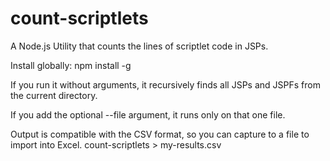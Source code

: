 # count-scriptlets
A Node.js Utility that counts the lines of scriptlet code in JSPs.

Install globally:
    npm install -g

If you run it without arguments, it recursively finds all JSPs and JSPFs from the current directory.

If you add the optional --file argument, it runs only on that one file.

Output is compatible with the CSV format, so you can capture to a file to import into Excel.
    count-scriptlets > my-results.csv
